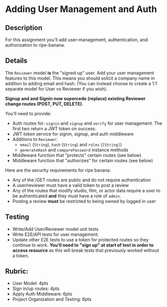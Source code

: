 Adding User Management and Auth
===

## Description

For this assignment you'll add user-management, authentication, and authorization to ripe-banana.

## Details 

The `Reviewer` model **is** the "signed up" user. Add your user management features
to this model. This means you should solicit a company name in addition to adding email and hash. (You can
instead choose to create a 1:1 separate model for User vs Reviewer if you wish). 

**Signup and and Signin now supercede (replace) existing Reviewer change routes (POST, PUT, DELETE)**. 

You'll need to provide:

* Auth routes for: `signin` and `signup` and `verify` for user management. The first
two return a JWT token on success.
* JWT token service for signin, signup, and auth middleware
* Additions to `Reviewer`:
  * `email` (`String`), `hash` (`String`) and `roles` (`[String]`)
  * `generateHash` and `comparePassword` instance methods
* Middleware function that "protects" certain routes (see below)
* Middleware function that "authorizes" for certain routes (see below)

Here are the security requirements for ripe banana:

* Any of the /GET routes are public and do not require authentication
* A user/reviewer must have a valid token to post a review
* Any of the routes that modify studio, film, or actor data require a user to be authenticated
**and** they must have a role of `admin`.
* Posting a review **must** be restricted to being owned by logged in user

## Testing

* Write/Add User/Reviewer model unit tests
* Write E2E/API tests for user management.
* Update other E2E tests to use a token for protected routes so they continue to work. **You'll need to "sign up" at start of
test in order to access resource** as this will break tests that previously worked without a token.

## Rubric:

* User Model: 4pts
* Sign in/up routes: 4pts
* Apply Auth Middleware: 6pts
* Project Organization and Testing: 6pts
